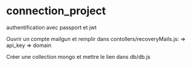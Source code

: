 # connection_project
authentification avec passport et jwt

Ouvrir un compte mailgun et
remplir dans contollers/recoveryMails.js:
						=> api_key
						=> domain

Créer une collection mongo et mettre le lien dans db/db.js
